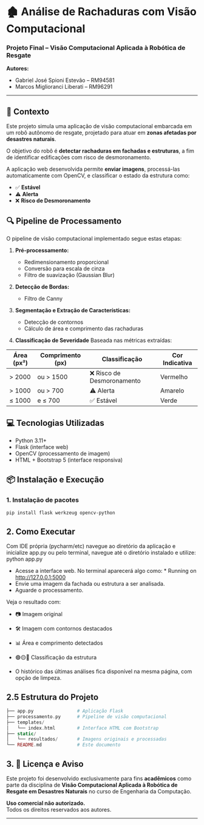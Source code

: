 # 🏚️ Análise de Rachaduras com Visão Computacional

### Projeto Final – Visão Computacional Aplicada à Robótica de Resgate

**Autores:**
- Gabriel José Spioni Estevão – RM94581  
- Marcos Miglioranci Liberati – RM96291  

---

## 🧠 Contexto

Este projeto simula uma aplicação de visão computacional embarcada em um robô autônomo de resgate, projetado para atuar em **zonas afetadas por desastres naturais**.

O objetivo do robô é **detectar rachaduras em fachadas e estruturas**, a fim de identificar edificações com risco de desmoronamento.

A aplicação web desenvolvida permite **enviar imagens**, processá-las automaticamente com OpenCV, e classificar o estado da estrutura como:

- ✅ **Estável**
- ⚠️ **Alerta**
- ❌ **Risco de Desmoronamento**


## 🔍 Pipeline de Processamento

O pipeline de visão computacional implementado segue estas etapas:

1. **Pré-processamento:**
   - Redimensionamento proporcional
   - Conversão para escala de cinza
   - Filtro de suavização (Gaussian Blur)

2. **Detecção de Bordas:**
   - Filtro de Canny

3. **Segmentação e Extração de Características:**
   - Detecção de contornos
   - Cálculo de área e comprimento das rachaduras

4. **Classificação de Severidade**
Baseada nas métricas extraídas:

| Área (px²) | Comprimento (px) | Classificação         | Cor Indicativa |
|------------|------------------|------------------------|----------------|
| > 2000     | ou > 1500        | ❌ Risco de Desmoronamento | Vermelho       |
| > 1000     | ou > 700         | ⚠️ Alerta               | Amarelo        |
| ≤ 1000     | e ≤ 700          | ✅ Estável              | Verde          |             


## 💻 Tecnologias Utilizadas

- Python 3.11+
- Flask (interface web)
- OpenCV (processamento de imagem)
- HTML + Bootstrap 5 (interface responsiva)


## 📦 Instalação e Execução

### 1. Instalação de pacotes

```bash
pip install flask werkzeug opencv-python
```

## 2. Como Executar


Com IDE própria (pycharm/etc) navegue ao diretório da aplicação e inicialize app.py
ou pelo terminal, navegue até o diretório instalado e utilize: python app.py

- Acesse a interface web.
  No terminal aparecerá algo como:  * Running on http://127.0.0.1:5000
- Envie uma imagem da fachada ou estrutura a ser analisada.
- Aguarde o processamento.

Veja o resultado com:
- 📷 Imagem original
- 🛠️ Imagem com contornos destacados

- 📊 Área e comprimento detectados
- 🟢🟡🔴 Classificação da estrutura

- O histórico das últimas análises fica disponível na mesma página, com opção de limpeza.

## 2.5 Estrutura do Projeto

```php
├── app.py                # Aplicação Flask
├── processamento.py      # Pipeline de visão computacional
├── templates/
│   └── index.html        # Interface HTML com Bootstrap
├── static/
│   └── resultados/       # Imagens originais e processadas
└── README.md             # Este documento
```

## 3. 📜 Licença e Aviso

Este projeto foi desenvolvido exclusivamente para fins **acadêmicos** como parte da disciplina de **Visão Computacional Aplicada à Robótica de Resgate em Desastres Naturais** no curso de Engenharia da Computação.

**Uso comercial não autorizado.**  
Todos os direitos reservados aos autores.

---


